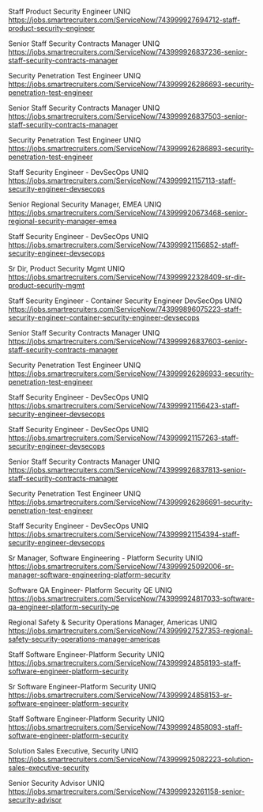 Staff Product Security Engineer UNIQ https://jobs.smartrecruiters.com/ServiceNow/743999927694712-staff-product-security-engineer

Senior Staff Security Contracts Manager UNIQ https://jobs.smartrecruiters.com/ServiceNow/743999926837236-senior-staff-security-contracts-manager

Security Penetration Test Engineer UNIQ https://jobs.smartrecruiters.com/ServiceNow/743999926286693-security-penetration-test-engineer

Senior Staff Security Contracts Manager UNIQ https://jobs.smartrecruiters.com/ServiceNow/743999926837503-senior-staff-security-contracts-manager

Security Penetration Test Engineer UNIQ https://jobs.smartrecruiters.com/ServiceNow/743999926286893-security-penetration-test-engineer

Staff Security Engineer - DevSecOps UNIQ https://jobs.smartrecruiters.com/ServiceNow/743999921157113-staff-security-engineer-devsecops

Senior Regional Security Manager, EMEA UNIQ https://jobs.smartrecruiters.com/ServiceNow/743999920673468-senior-regional-security-manager-emea

Staff Security Engineer - DevSecOps UNIQ https://jobs.smartrecruiters.com/ServiceNow/743999921156852-staff-security-engineer-devsecops

Sr Dir, Product Security Mgmt UNIQ https://jobs.smartrecruiters.com/ServiceNow/743999922328409-sr-dir-product-security-mgmt

Staff Security Engineer - Container Security Engineer DevSecOps UNIQ https://jobs.smartrecruiters.com/ServiceNow/743999896075223-staff-security-engineer-container-security-engineer-devsecops

Senior Staff Security Contracts Manager UNIQ https://jobs.smartrecruiters.com/ServiceNow/743999926837603-senior-staff-security-contracts-manager

Security Penetration Test Engineer UNIQ https://jobs.smartrecruiters.com/ServiceNow/743999926286933-security-penetration-test-engineer

Staff Security Engineer - DevSecOps UNIQ https://jobs.smartrecruiters.com/ServiceNow/743999921156423-staff-security-engineer-devsecops

Staff Security Engineer - DevSecOps UNIQ https://jobs.smartrecruiters.com/ServiceNow/743999921157263-staff-security-engineer-devsecops

Senior Staff Security Contracts Manager UNIQ https://jobs.smartrecruiters.com/ServiceNow/743999926837813-senior-staff-security-contracts-manager

Security Penetration Test Engineer UNIQ https://jobs.smartrecruiters.com/ServiceNow/743999926286691-security-penetration-test-engineer

Staff Security Engineer - DevSecOps UNIQ https://jobs.smartrecruiters.com/ServiceNow/743999921154394-staff-security-engineer-devsecops

Sr Manager, Software Engineering - Platform Security UNIQ https://jobs.smartrecruiters.com/ServiceNow/743999925092006-sr-manager-software-engineering-platform-security

Software QA Engineer- Platform Security QE UNIQ https://jobs.smartrecruiters.com/ServiceNow/743999924817033-software-qa-engineer-platform-security-qe

Regional Safety & Security Operations Manager, Americas UNIQ https://jobs.smartrecruiters.com/ServiceNow/743999927527353-regional-safety-security-operations-manager-americas

Staff Software Engineer-Platform Security UNIQ https://jobs.smartrecruiters.com/ServiceNow/743999924858193-staff-software-engineer-platform-security

Sr Software Engineer-Platform Security UNIQ https://jobs.smartrecruiters.com/ServiceNow/743999924858153-sr-software-engineer-platform-security

Staff Software Engineer-Platform Security UNIQ https://jobs.smartrecruiters.com/ServiceNow/743999924858093-staff-software-engineer-platform-security

Solution Sales Executive, Security UNIQ https://jobs.smartrecruiters.com/ServiceNow/743999925082223-solution-sales-executive-security

Senior Security Advisor UNIQ https://jobs.smartrecruiters.com/ServiceNow/743999923261158-senior-security-advisor

